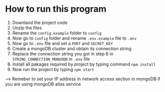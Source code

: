# How to run this program
1. Downlaod the project code 
2. Unzip the files
3. Rename the `config.example` folder to `config`
4. Now go to `config` folder and rename `.env.example` file to `.env`
5. Now go to `.env` file and set a `PORT` and `SECRET_KEY`
6. Create a mongoDB cluster and obtain its connection string
7. Replace the connection string you got in step 6 in `STRING_CONNECTION_MONGODB` in `.env` file
8. Install all pakages required by project by typing command `npm install`
9. Now run the project by typing `npm start`

--> Remeber to set your IP address in network access section in mongoDB if you are using mongoDB atlas service
